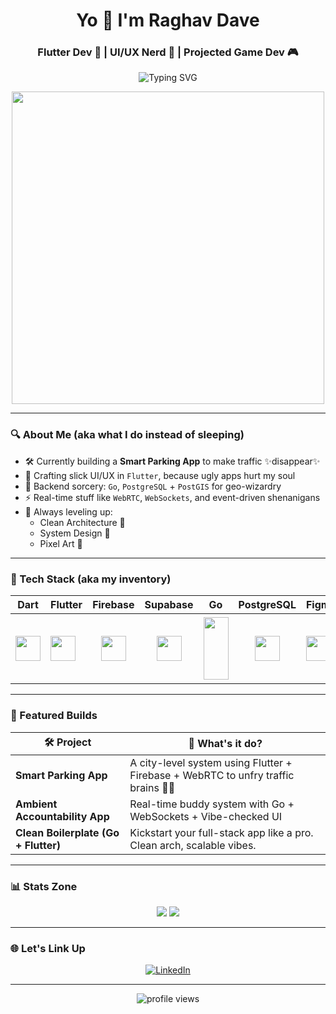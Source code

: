 <h1 align="center">Yo 👾 I'm Raghav Dave</h1>        
<h3 align="center">Flutter Dev 🚀 | UI/UX Nerd 🎨 | Projected Game Dev 🎮</h3>  
      
<p align="center">   
  <img src="https://readme-typing-svg.herokuapp.com?font=Fira+Code&duration=3000&pause=500&color=5C6BC0&center=true&vCenter=true&width=435&lines=Building+real-time+Flutter+apps📱;Designing+UI%2FUX+that+vibes✨;Pixel+art+and+clean+code+combo🧠🎨;Never+not+learning+🚀" alt="Typing SVG" />  
</p>     
  
<p align="center">    
  <img src="https://media2.giphy.com/media/v1.Y2lkPTc5MGI3NjExOWxrYWljdHN1YWxiMGE2M3Z4YzB4b2pmMDlqbHNsejNncnI5OXFlciZlcD12MV9pbnRlcm5hbF9naWZfYnlfaWQmY3Q9Zw/rzcYzbp8BZmwWTUPFa/giphy.gif" width="500"/>
</p>  

---
 
### 🔍 About Me (aka what I do instead of sleeping)

- 🛠️ Currently building a **Smart Parking App** to make traffic ✨disappear✨
- 📱 Crafting slick UI/UX in `Flutter`, because ugly apps hurt my soul
- 🧠 Backend sorcery: `Go`, `PostgreSQL` + `PostGIS` for geo-wizardry
- ⚡ Real-time stuff like `WebRTC`, `WebSockets`, and event-driven shenanigans
- 🎯 Always leveling up:
  - Clean Architecture 🧼
  - System Design 🧩
  - Pixel Art 🧃

---

### 🧩 Tech Stack (aka my inventory)

| Dart | Flutter | Firebase | Supabase | Go | PostgreSQL | Figma | Flame |
|------|---------|----------|----------|----|------------|-------|-------|
| <img src="https://cdn.jsdelivr.net/gh/devicons/devicon/icons/dart/dart-original.svg" height="40"/> | <img src="https://cdn.jsdelivr.net/gh/devicons/devicon/icons/flutter/flutter-original.svg" height="40"/> | <p align="center"> <img src="https://cdn.jsdelivr.net/gh/devicons/devicon/icons/firebase/firebase-plain.svg" height="40"/> | <p align="center"> <img src="https://cdn.jsdelivr.net/gh/devicons/devicon/icons/supabase/supabase-original.svg" height="40"/> | <img src="https://cdn.jsdelivr.net/gh/devicons/devicon/icons/go/go-original.svg" height="100" width ="40"/> | <p align="center"> <img src="https://cdn.jsdelivr.net/gh/devicons/devicon/icons/postgresql/postgresql-original.svg" height="40"/> | <img src="https://cdn.jsdelivr.net/gh/devicons/devicon/icons/figma/figma-original.svg" height="40"/> | <h1 align="center" > 🔥

---

### 🚀 Featured Builds

| 🛠️ Project | 🧠 What's it do? |
|------------|------------------|
| **Smart Parking App** | A city-level system using Flutter + Firebase + WebRTC to unfry traffic brains 🧠🚗 |
| **Ambient Accountability App** | Real-time buddy system with Go + WebSockets + Vibe-checked UI |
| **Clean Boilerplate (Go + Flutter)** | Kickstart your full-stack app like a pro. Clean arch, scalable vibes. |

---

### 📊 Stats Zone

<p align="center">
  <img src="https://github-readme-stats.vercel.app/api?username=Neutrino-18&show_icons=true&theme=tokyonight" />
  <img src="https://github-readme-stats.vercel.app/api/top-langs/?username=Neutrino-18&layout=compact&theme=tokyonight" />
</p>

---

### 🌐 Let's Link Up

<p align="center">
  <a href="https://www.linkedin.com/in/raghav-dave-27087225b/" target="_blank"><img alt="LinkedIn" src="https://img.shields.io/badge/-LinkedIn-0A66C2?style=for-the-badge&logo=linkedin&logoColor=white"/></a> 
</p>

---

<p align="center"><img src="https://komarev.com/ghpvc/?username=Neutrino-18&label=Profile%20views&color=blueviolet&style=flat" alt="profile views"/></p>

